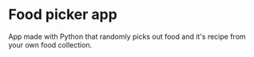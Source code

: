 # Food picker app
App made with Python that randomly picks out food and it's recipe from your own food collection.
